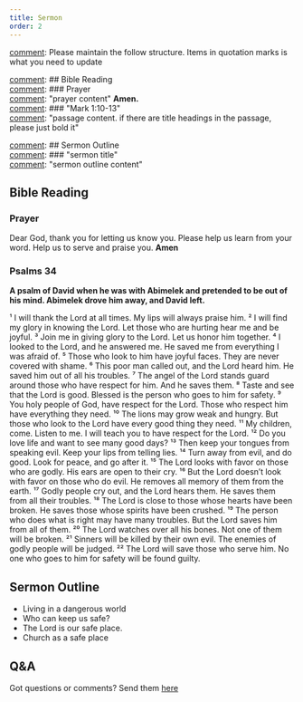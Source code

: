 ```yaml
---
title: Sermon 
order: 2
---
```


[comment]: Please maintain the follow structure. Items in quotation marks is what you need to update

[comment]: ## Bible Reading  
[comment]: ### Prayer  
[comment]: "prayer content"  **Amen.**  
[comment]:  ### "Mark 1:10-13"  
[comment]: "passage content. if there are title headings in the passage, please just bold it"  

[comment]: ## Sermon Outline  
[comment]: ### "sermon title"  
[comment]: "sermon outline content"  

[comment]: ------------------------------------------------------------------------------------
## Bible Reading
### Prayer
Dear God, thank you for letting us know you. Please help us learn from your word. Help us to serve and praise you. **Amen**

### Psalms 34

**A psalm of David when he was with Abimelek and pretended to be out of his mind. Abimelek drove him away, and David left.**

¹ I will thank the Lord at all times.
My lips will always praise him.
² I will find my glory in knowing the Lord.
Let those who are hurting hear me and be joyful.
³ Join me in giving glory to the Lord.
Let us honor him together.
⁴ I looked to the Lord, and he answered me.
He saved me from everything I was afraid of.
⁵ Those who look to him have joyful faces.
They are never covered with shame.
⁶ This poor man called out, and the Lord heard him.
He saved him out of all his troubles.
⁷ The angel of the Lord stands guard
around those who have respect for him.
And he saves them.
⁸ Taste and see that the Lord is good.
Blessed is the person who goes to him for safety.
⁹ You holy people of God, have respect for the Lord.
Those who respect him have everything they need.
¹⁰ The lions may grow weak and hungry.
But those who look to the Lord have every good thing they need.
¹¹ My children, come. Listen to me.
I will teach you to have respect for the Lord.
¹² Do you love life
and want to see many good days?
¹³ Then keep your tongues from speaking evil.
Keep your lips from telling lies.
¹⁴ Turn away from evil, and do good.
Look for peace, and go after it.
¹⁵ The Lord looks with favor on those who are godly.
His ears are open to their cry.
¹⁶ But the Lord doesn’t look with favor on those who do evil.
He removes all memory of them from the earth.
¹⁷ Godly people cry out, and the Lord hears them.
He saves them from all their troubles.
¹⁸ The Lord is close to those whose hearts have been broken.
He saves those whose spirits have been crushed.
¹⁹ The person who does what is right may have many troubles.
But the Lord saves him from all of them.
²⁰ The Lord watches over all his bones.
Not one of them will be broken.
²¹ Sinners will be killed by their own evil.
The enemies of godly people will be judged.
²² The Lord will save those who serve him.
No one who goes to him for safety will be found guilty.


## Sermon Outline
- Living in a dangerous world 
- Who can keep us safe? 
- The Lord is our safe place. 
- Church as a safe place 


## Q&A
Got questions or comments? Send them [here](https://tinyurl.com/SGHACQuestionsAnswers)
